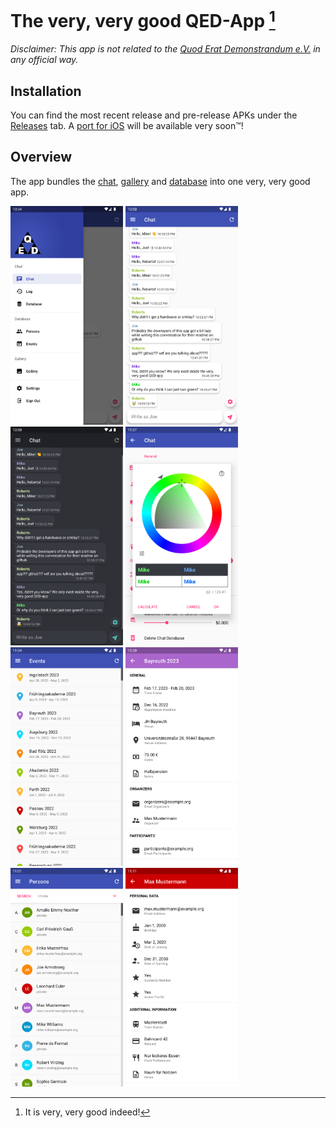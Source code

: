 # The very, very good QED-App [^1]
_Disclaimer: This app is not related to the [Quod Erat Demonstrandum e.V.](https://qed-verein.de) in any official way._

## Installation
You can find the most recent release and pre-release APKs under the [Releases](https://github.com/jbb01/qed/releases) tab.
A [port for iOS](https://www.youtube.com/watch?v=dQw4w9WgXcQ) will be available very soon™!

## Overview
The app bundles the [chat](https://chat.qed-verein.de), [gallery](https://gallery.qed-verein.de) and
[database](https://qeddb.qed-verein.de) into one very, very good app.

<img src="docs/images/menu.png" width="1080" height="2100" alt="" style="width: 180px; height: 350px;"> <img src="docs/images/chat.png" width="1080" height="2100" alt="" style="width: 180px; height: 350px;">
<img src="docs/images/chat_dark.png" width="1080" height="2100" alt="" style="width: 180px; height: 350px;">
<img src="docs/images/color_picker.png" width="1080" height="2100" alt="" style="width: 180px; height: 350px;">
<img src="docs/images/events_list.png" width="1080" height="2100" alt="" style="width: 180px; height: 350px;">
<img src="docs/images/events.png" width="1080" height="2100" alt="" style="width: 180px; height: 350px;">
<img src="docs/images/people_list.png" width="1080" height="2100" alt="" style="width: 180px; height: 350px;">
<img src="docs/images/people.png" width="1080" height="2100" alt="" style="width: 180px; height: 350px;">


[^1]: It is very, very good indeed!